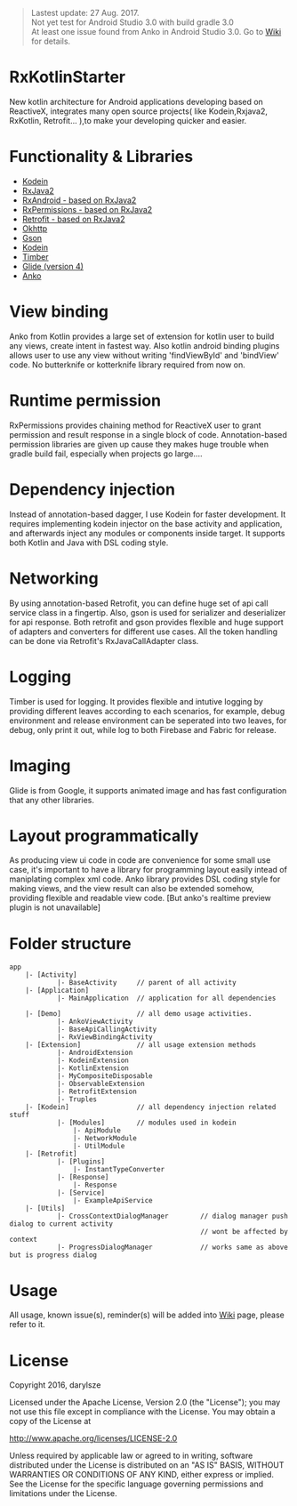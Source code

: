 > Lastest update: 27 Aug. 2017. <br />
> Not yet test for Android Studio 3.0 with build gradle 3.0 <br />
> At least one issue found from Anko in Android Studio 3.0. Go to [Wiki](https://github.com/darylsze/RxKotlinStarter-Quick-N-Fast/wiki) for details.


# RxKotlinStarter
New kotlin architecture for Android applications developing based on ReactiveX, integrates many open source projects( like Kodein,Rxjava2, RxKotlin, Retrofit... ),to make your developing quicker and easier. 

# Functionality & Libraries
* [Kodein](https://github.com/SalomonBrys/Kodein)
* [RxJava2](https://github.com/ReactiveX/RxJava)
* [RxAndroid - based on RxJava2](https://github.com/ReactiveX/RxAndroid)
* [RxPermissions - based on RxJava2](https://github.com/tbruyelle/RxPermissions)
* [Retrofit - based on RxJava2](http://square.github.io/retrofit/)
* [Okhttp](https://github.com/square/okhttp/)
* [Gson](https://github.com/google/gson)
* [Kodein](https://salomonbrys.github.io/Kodein/)
* [Timber](https://github.com/JakeWharton/timber)
* [Glide (version 4)](https://github.com/bumptech/glide)
* [Anko](https://github.com/Kotlin/anko)

# View binding
Anko from Kotlin provides a large set of extension for kotlin user to build any views, create intent in fastest way. Also kotlin android binding plugins allows user to use any view without writing 'findViewById' and 'bindView' code. No butterknife or kotterknife library required from now on.

# Runtime permission
RxPermissions provides chaining method for ReactiveX user to grant permission and result response in a single block of code. Annotation-based permission libraries are given up cause they makes huge trouble when gradle build fail, especially when projects go large....

# Dependency injection
Instead of annotation-based dagger, I use Kodein for faster development. It requires implementing kodein injector on the base activity and application, and afterwards inject any modules or components inside target. It supports both Kotlin and Java with DSL coding style.

# Networking
By using annotation-based Retrofit, you can define huge set of api call service class in a fingertip. Also, gson is used for serializer and deserializer for api response. Both retrofit and gson provides flexible and huge support of adapters and converters for different use cases. All the token handling can be done via Retrofit's RxJavaCallAdapter class.

# Logging
Timber is used for logging. It provides flexible and intutive logging by providing different leaves according to each scenarios, for example, debug environment and release environment can be seperated into two leaves, for debug, only print it out, while log to both Firebase and Fabric for release.

# Imaging
Glide is from Google, it supports animated image and has fast configuration that any other libraries.

# Layout programmatically
As producing view ui code in code are convenience for some small use case, it's important to have a library for programming layout easily intead of maniplating complex xml code. Anko library provides DSL coding style
for making views, and the view result can also be extended somehow, providing flexible and readable view code. [But anko's realtime preview plugin is not unavailable]


# Folder structure
    app
        |- [Activity]   
                |- BaseActivity     // parent of all activity
        |- [Application]
                |- MainApplication  // application for all dependencies
    
        |- [Demo]                   // all demo usage activities.
                |- AnkoViewActivity 
                |- BaseApiCallingActivity
                |- RxViewBindingActivity
        |- [Extension]              // all usage extension methods
                |- AndroidExtension
                |- KodeinExtension
                |- KotlinExtension
                |- MyCompositeDisposable
                |- ObservableExtension
                |- RetrofitExtension
                |- Truples
        |- [Kodein]                 // all dependency injection related stuff
                |- [Modules]        // modules used in kodein
                    |- ApiModule
                    |- NetworkModule
                    |- UtilModule
        |- [Retrofit]
                |- [Plugins]
                    |- InstantTypeConverter
                |- [Response]
                    |- Response
                |- [Service]
                    |- ExampleApiService
        |- [Utils]
                |- CrossContextDialogManager        // dialog manager push dialog to current activity
                                                    // wont be affected by context
                |- ProgressDialogManager            // works same as above but is progress dialog
                
# Usage
All usage, known issue(s), reminder(s) will be added into [Wiki](https://github.com/darylsze/RxKotlinStarter-Quick-N-Fast/wiki) page, please refer to it. 

# License

Copyright 2016, darylsze       

Licensed under the Apache License, Version 2.0 (the "License");
you may not use this file except in compliance with the License.
You may obtain a copy of the License at 

   http://www.apache.org/licenses/LICENSE-2.0 

Unless required by applicable law or agreed to in writing, software
distributed under the License is distributed on an "AS IS" BASIS,
WITHOUT WARRANTIES OR CONDITIONS OF ANY KIND, either express or implied.
See the License for the specific language governing permissions and
limitations under the License.

